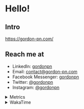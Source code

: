 # Hello!

## Intro

<https://gordon-pn.com/>

## Reach me at

- LinkedIn: [gordonpn](https://www.linkedin.com/in/gordonpn/)
- Email: [contact@gordon-pn.com](mailto:contact@gordon-pn.com)
- Facebook Messenger: [gordonpn](https://www.messenger.com/t/Gordonpn)
- Twitter: [@gordonpn](https://twitter.com/Gordonpn)
- Instagram: [@gordonpn](https://www.instagram.com/gordonpn/)

<details>
  <summary>Metrics</summary>

  <img align="center" src="https://github.com/gordonpn/gordonpn/blob/master/github-metrics.svg" alt="GitHub Metrics">

</details>

<details>
  <summary>WakaTime</summary>

  <!--START_SECTION:waka-->
📊 **This Week I Spent My Time On** 

```text
💬 Programming Languages: 
Other                    14 hrs 42 mins      █████████████░░░░░░░░░░░░   52.92 % 
TypeScript               3 hrs 44 mins       ███░░░░░░░░░░░░░░░░░░░░░░   13.48 % 
Brazil Dependency Config 3 hrs 17 mins       ███░░░░░░░░░░░░░░░░░░░░░░   11.87 % 
XML                      2 hrs 34 mins       ██░░░░░░░░░░░░░░░░░░░░░░░   09.27 % 
Java                     1 hr 34 mins        █░░░░░░░░░░░░░░░░░░░░░░░░   05.64 % 

🔥 Editors: 
Chrome                   15 hrs 23 mins      ██████████████░░░░░░░░░░░   55.40 % 
Slack                    4 hrs 19 mins       ████░░░░░░░░░░░░░░░░░░░░░   15.57 % 
iTerm2                   3 hrs 46 mins       ███░░░░░░░░░░░░░░░░░░░░░░   13.61 % 
IntelliJ IDEA            1 hr 30 mins        █░░░░░░░░░░░░░░░░░░░░░░░░   05.44 % 
VS Code                  50 mins             █░░░░░░░░░░░░░░░░░░░░░░░░   03.02 % 
```


 Last Updated on 19/04/2025 16:26:52 UTC
<!--END_SECTION:waka-->
</details>
